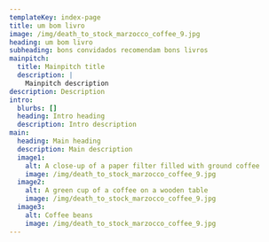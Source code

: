 ```yaml
---
templateKey: index-page
title: um bom livro
image: /img/death_to_stock_marzocco_coffee_9.jpg
heading: um bom livro
subheading: bons convidados recomendam bons livros
mainpitch:
  title: Mainpitch title
  description: |
    Mainpitch description
description: Description
intro:
  blurbs: []
  heading: Intro heading
  description: Intro description
main:
  heading: Main heading
  description: Main description
  image1:
    alt: A close-up of a paper filter filled with ground coffee
    image: /img/death_to_stock_marzocco_coffee_9.jpg
  image2:
    alt: A green cup of a coffee on a wooden table
    image: /img/death_to_stock_marzocco_coffee_9.jpg
  image3:
    alt: Coffee beans
    image: /img/death_to_stock_marzocco_coffee_9.jpg
---
```

